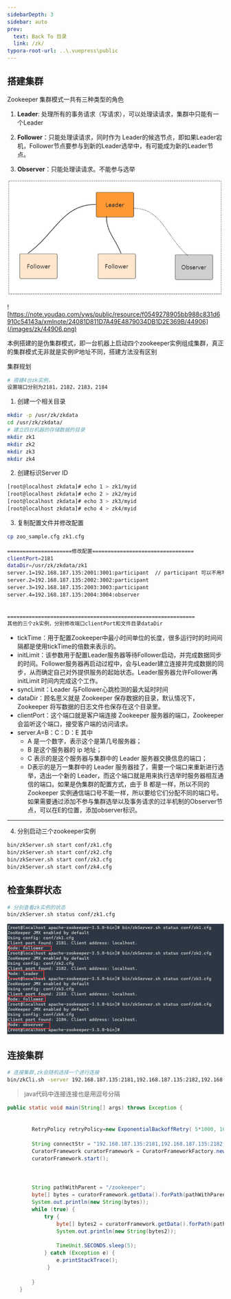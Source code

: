 ```yaml
---
sidebarDepth: 3
sidebar: auto
prev:
  text: Back To 目录
  link: /zk/
typora-root-url: ..\.vuepress\public
---
```




## 搭建集群

Zookeeper 集群模式一共有三种类型的角色

1. **Leader**:   处理所有的事务请求（写请求），可以处理读请求，集群中只能有一个Leader

2. **Follower**：只能处理读请求，同时作为 Leader的候选节点，即如果Leader宕机，Follower节点要参与到新的Leader选举中，有可能成为新的Leader节点。

3. **Observer**：只能处理读请求。不能参与选举 

<img src="/images/zk/26582.png" alt="img" style="zoom:80%;" />

![https://note.youdao.com/yws/public/resource/f0549278905bb988c831d6910c54143a/xmlnote/24081D811D7A49E4879034DB1D2E369B/44906](/images/zk/44906.png)

本例搭建的是伪集群模式，即一台机器上启动四个zookeeper实例组成集群，真正的集群模式无非就是实例IP地址不同，搭建方法没有区别

集群规划

```sh
# 搭建4台zk实例，
设置端口分别为2181，2182，2183，2184
```



1. 创建一个相关目录

```sh
mkdir -p /usr/zk/zkdata
cd /usr/zk/zkdata/
# 建立四台机器的存储数据的目录
mkdir zk1
mkdir zk2
mkdir zk3
mkdir zk4
```

2. 创建标识Server ID

```sh
[root@localhost zkdata]# echo 1 > zk1/myid
[root@localhost zkdata]# echo 2 > zk2/myid
[root@localhost zkdata]# echo 3 > zk3/myid
[root@localhost zkdata]# echo 4 > zk4/myid
```

3. 复制配置文件并修改配置

```sh
cp zoo_sample.cfg zk1.cfg 

=====================修改配置=================================
clientPort=2181
dataDir=/usr/zk/zkdata/zk1
server.1=192.168.187.135:2001:3001:participant  // participant 可以不用写，默认就是participant
server.2=192.168.187.135:2002:3002:participant
server.3=192.168.187.135:2003:3003:participant
server.4=192.168.187.135:2004:3004:observer


=============================================================
其他的三个zk实例，分别修改端口clientPort和文件目录dataDir
```

- tickTime：用于配置Zookeeper中最小时间单位的长度，很多运行时的时间间隔都是使用tickTime的倍数来表示的。
- initLimit：该参数用于配置Leader服务器等待Follower启动，并完成数据同步的时间。Follower服务器再启动过程中，会与Leader建立连接并完成数据的同步，从而确定自己对外提供服务的起始状态。Leader服务器允许Follower再initLimit 时间内完成这个工作。
- syncLimit：Leader 与Follower心跳检测的最大延时时间
- dataDir：顾名思义就是 Zookeeper 保存数据的目录，默认情况下，Zookeeper 将写数据的日志文件也保存在这个目录里。
- clientPort：这个端口就是客户端连接 Zookeeper 服务器的端口，Zookeeper 会监听这个端口，接受客户端的访问请求。
- server.A=B：C：D：E 其中 
  - A 是一个数字，表示这个是第几号服务器；
  - B 是这个服务器的 ip 地址；
  - C 表示的是这个服务器与集群中的 Leader 服务器交换信息的端口；
  - D表示的是万一集群中的 Leader 服务器挂了，需要一个端口来重新进行选举，选出一个新的 Leader，而这个端口就是用来执行选举时服务器相互通信的端口。如果是伪集群的配置方式，由于 B 都是一样，所以不同的 Zookeeper 实例通信端口号不能一样，所以要给它们分配不同的端口号。如果需要通过添加不参与集群选举以及事务请求的过半机制的Observer节点，可以在E的位置，添加observer标识。

--------


4. 分别启动三个zookeeper实例

```sh
bin/zkServer.sh start conf/zk1.cfg
bin/zkServer.sh start conf/zk2.cfg
bin/zkServer.sh start conf/zk3.cfg
bin/zkServer.sh start conf/zk4.cfg
```



## 检查集群状态

```sh
# 分别查看zk实例的状态
bin/zkServer.sh status conf/zk1.cfg
```

<img src="/images/zk/image-20211118084146014.png" alt="image-20211118084146014" />



## 连接集群

```sh
# 连接集群,zk会随机选择一个进行连接
bin/zkCli.sh -server 192.168.187.135:2181,192.168.187.135:2182,192.168.187.135:2183,192.168.187.135:2184
```

> java代码中连接连接也是用逗号分隔

```java
public static void main(String[] args) throws Exception {


        RetryPolicy retryPolicy=new ExponentialBackoffRetry( 5*1000, 10 );

        String connectStr = "192.168.187.135:2181,192.168.187.135:2182,192.168.187.135:2183,192.168.187.135:2184";
        CuratorFramework curatorFramework = CuratorFrameworkFactory.newClient(connectStr, retryPolicy);
        curatorFramework.start();



        String pathWithParent = "/zookeeper";
        byte[] bytes = curatorFramework.getData().forPath(pathWithParent);
        System.out.println(new String(bytes));
        while (true) {
            try {
                byte[] bytes2 = curatorFramework.getData().forPath(pathWithParent);
                System.out.println(new String(bytes2));

                TimeUnit.SECONDS.sleep(5);
            } catch (Exception e) {
                e.printStackTrace();
             }

        }
    }
```

